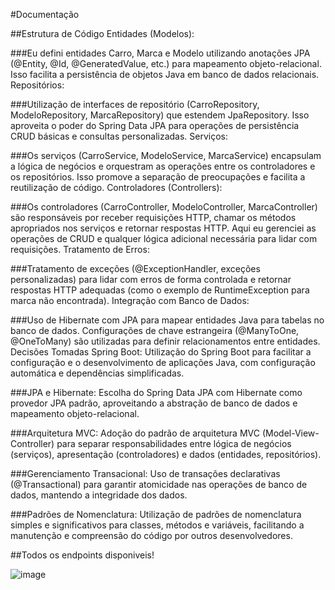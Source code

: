 #Documentação

##Estrutura de Código Entidades (Modelos):

###Eu defini entidades Carro, Marca e Modelo utilizando anotações JPA (@Entity, @Id, @GeneratedValue, etc.) para mapeamento objeto-relacional. Isso facilita a persistência de objetos Java em banco de dados relacionais. Repositórios:

###Utilização de interfaces de repositório (CarroRepository, ModeloRepository, MarcaRepository) que estendem JpaRepository. Isso aproveita o poder do Spring Data JPA para operações de persistência CRUD básicas e consultas personalizadas. Serviços:

###Os serviços (CarroService, ModeloService, MarcaService) encapsulam a lógica de negócios e orquestram as operações entre os controladores e os repositórios. Isso promove a separação de preocupações e facilita a reutilização de código. Controladores (Controllers):

###Os controladores (CarroController, ModeloController, MarcaController) são responsáveis por receber requisições HTTP, chamar os métodos apropriados nos serviços e retornar respostas HTTP. Aqui eu gerenciei as operações de CRUD e qualquer lógica adicional necessária para lidar com requisições. Tratamento de Erros:

###Tratamento de exceções (@ExceptionHandler, exceções personalizadas) para lidar com erros de forma controlada e retornar respostas HTTP adequadas (como o exemplo de RuntimeException para marca não encontrada). Integração com Banco de Dados:

###Uso de Hibernate com JPA para mapear entidades Java para tabelas no banco de dados. Configurações de chave estrangeira (@ManyToOne, @OneToMany) são utilizadas para definir relacionamentos entre entidades. Decisões Tomadas Spring Boot: Utilização do Spring Boot para facilitar a configuração e o desenvolvimento de aplicações Java, com configuração automática e dependências simplificadas.

###JPA e Hibernate: Escolha do Spring Data JPA com Hibernate como provedor JPA padrão, aproveitando a abstração de banco de dados e mapeamento objeto-relacional.

###Arquitetura MVC: Adoção do padrão de arquitetura MVC (Model-View-Controller) para separar responsabilidades entre lógica de negócios (serviços), apresentação (controladores) e dados (entidades, repositórios).

###Gerenciamento Transacional: Uso de transações declarativas (@Transactional) para garantir atomicidade nas operações de banco de dados, mantendo a integridade dos dados.

###Padrões de Nomenclatura: Utilização de padrões de nomenclatura simples e significativos para classes, métodos e variáveis, facilitando a manutenção e compreensão do código por outros desenvolvedores.

##Todos os endpoints disponiveis! 

![image](https://github.com/gdssvpp/WSWork---Java/assets/92610124/db859a69-b161-4168-a2d9-c6af475cceff)
